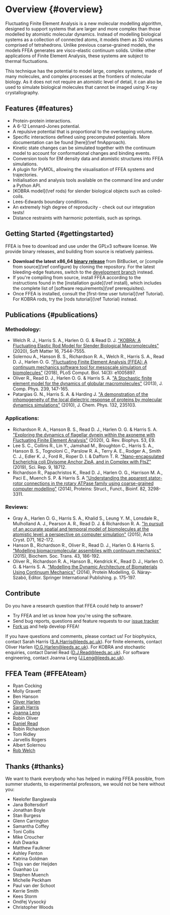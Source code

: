 # Overview {#overview}

Fluctuating Finite Element Analysis is a new molecular modelling algorithm, designed to support systems that are larger and more complex than those modelled by atomistic molecular dynamics. Instead of modelling biological systems as a collection of connected atoms, it models them as 3D volumes comprised of tetrahedrons. Unlike previous coarse-grained models, the models FFEA generates are visco-elastic continuum solids. Unlike other applications of Finite Element Analysis, these systems are subject to thermal fluctuations.

This technique has the potential to model large, complex systems, made of many molecules, and complex processes at the frontiers of molecular biology. As it does not not require an atomistic level of detail, it can also be used to simulate biological molecules that cannot be imaged using X-ray crystallography.

## Features  {#features}

 * Protein-protein interactions.
 * A 6-12 Lennard-Jones potential.
 * A repulsive potential that is proportional to the overlapping volume.
 * Specific interactions defined using precomputed potentials. More documentation can be found [here](\ref fmApproach).
 * Kinetic state changes can be simulated together with the continuum model to account for conformational changes and binding events.
 * Conversion tools for EM density data and atomistic structures into FFEA simulations.
 * A plugin for PyMOL, allowing the visualisation of FFEA systems and trajectories.
 * Initialisation and analysis tools available on the command line and under a Python API.
 * [KOBRA model](\ref rods) for slender biological objects such as coiled-coils.
 * Lees-Edwards boundary conditions.
 * An extremely high degree of reproducity - check out our integration tests!
 * Distance restraints with harmonic potentials, such as springs.

## Getting Started  {#gettingstarted}

FFEA is free to download and use under the GPLv3 software license. We provide binary releases, and building from source is relatively painless.

* **Download the latest x86_64 [binary release](https://bitbucket.org/FFEA/ffea/downloads)** from BitBucket, or [compile from source](\ref configure) by cloning the repository. For the latest bleeding-edge features, switch to the [development branch](https://bitbucket.org/FFEA/ffea/src/superdev/) instead.
* If you're compiling from source, install FFEA according to the instructions found in the [installation guide](\ref install), which includes the complete list of [software requirements](\ref prerequisites).
* Once FFEA is installed, consult the [first-time user tutorial](\ref Tutorial). For KOBRA rods, try the [rods tutorial](\ref Tutorial) instead.

## Publications  {#publications}

### Methodology:
* Welch R. J., Harris S. A., Harlen O. G. & Read D. J. ["KOBRA: A Fluctuating Elastic Rod Model for Slender Biological Macromolecules"](https://doi.org/10.1039/D0SM00491J) (2020), Soft Matter 16, 7544-7555.
* Solernou A., Hanson B. S., Richardson R. A., Welch R., Harris S. A., Read D. J., Harlen O. G. ["Fluctuating Finite Element Analysis (FFEA): A continuum mechanics software tool for mesoscale simulation of biomolecules"](https://journals.plos.org/ploscompbiol/article?id=10.1371/journal.pcbi.1005897) (2018), PLoS Comput. Biol. 14(3): e1005897.
* Oliver R., Read D. J., Harlen O. G. & Harris S. A. ["A Stochastic finite element model for the dynamics of globular macromolecules"](http://www.sciencedirect.com/science/article/pii/S0021999112007589) (2013), J. Comp. Phys. 239, 147-165.
* Patargias G. N., Harris S. A. & Harding J. ["A demonstration of the inhomogeneity of the local dielectric response of proteins by molecular dynamics simulations"](https://www.ncbi.nlm.nih.gov/pubmed/20572740) (2010), J. Chem. Phys. 132, 235103.

### Applications:
* Richardson R. A., Hanson B. S., Read D. J., Harlen O. G. & Harris S. A. ["Exploring the dynamics of flagellar dynein within the axoneme with Fluctuating Finite Element Analysis"](https://doi.org/10.1017/S0033583520000062) (2020), Q. Rev. Biophys. 53, E9.
* Lee S. C., Collins R., Lin Y., Jamshad M., Broughton C., Harris S. A., Hanson B. S., Tognoloni C., Parslow R. A., Terry A. E., Rodger A., Smith C. J., Edler K. J., Ford R., Roper D. I. & Dafforn T. R. ["Nano-encapsulated Escherichia coli Divisome Anchor ZipA, and in Complex with FtsZ"](https://doi.org/10.1038/s41598-019-54999-x) (2019), Sci. Rep. 9, 18712.
* Richardson R., Papachristos K., Read D. J., Harlen O. G., Harrison M. A., Paci E., Muench S. P. & Harris S. A ["Understanding the apparent stator-rotor connections in the rotary ATPase family using coarse-grained computer modelling"](https://www.ncbi.nlm.nih.gov/pubmed/25174610) (2014), Proteins: Struct., Funct., Bioinf. 82, 3298-3311.

### Reviews:
* Gray A., Harlen O. G., Harris S. A., Khalid S., Leung Y. M., Lonsdale R., Mulholland A. J., Pearson A. R., Read D. J. & Richardson R. A. ["In pursuit of an accurate spatial and temporal model of biomolecules at the atomistic level: a perspective on computer simulation"](https://www.ncbi.nlm.nih.gov/pubmed/25615870) (2015), Acta Cryst. D71, 162-172.
* Hanson B., Richardson R., Oliver R., Read D. J., Harlen O. & Harris S. ["Modelling biomacromolecular assemblies with continuum mechanics"](https://www.ncbi.nlm.nih.gov/pubmed/25849915) (2015), Biochem. Soc. Trans. 43, 186-192.
* Oliver R., Richardson R. A., Hanson B., Kendrick K., Read D. J., Harlen O. G. & Harris S. A. ["Modelling the Dynamic Architecture of Biomaterials Using Continuum Mechanics"](http://link.springer.com/chapter/10.1007%2F978-3-319-09976-7_8) (2014), Protein Modelling, G. Náray-Szabó, Editor. Springer International Publishing. p. 175-197.
       

## Contribute

Do you have a research question that FFEA could help to answer?

   * Try FFEA and let us know how you're using the software.
   * Send bug reports, questions and feature requests to our [issue tracker](https://bitbucket.org/FFEA/ffea/issues?status=new&status=open)
   * [Fork us](https://bitbucket.org/FFEA/ffea/fork) and help develop FFEA!

If you have questions and comments, please contact us! For biophysics, contact Sarah Harris ([S.A.Harris@leeds.ac.uk](mailto:S.A.Harris@leeds.ac.uk)). For finite elements, contact Oliver Harlen ([O.G.Harlen@leeds.ac.uk](mailto:O.G.Harlen@leeds.ac.uk)). For KOBRA and stochastic enquiries, contact Daniel Read ([D.J.Read@leeds.ac.uk](mailto:D.J.Read@leeds.ac.uk)). For software engineering, contact Joanna Leng ([J.Leng@leeds.ac.uk](mailto:J.Leng@leeds.ac.uk)).


## FFEA Team  {#FFEAteam}

   * Ryan Cocking
   * Molly Gravett
   * Ben Hanson
   * [Oliver Harlen](https://www.maths.leeds.ac.uk/index.php?id=263&uid=1025)
   * [Sarah Harris](http://www.comp-bio.physics.leeds.ac.uk/)
   * [Joanna Leng](https://www.eps.leeds.ac.uk/computing/staff/1509/joanna-leng)
   * Robin Oliver
   * [Daniel Read](http://www1.maths.leeds.ac.uk/~djread/)
   * Robin Richardson
   * Tom Ridley
   * Jarvellis Rogers
   * Albert Solernou
   * [Rob Welch](http://robwel.ch/)
   

## Thanks {#thanks}

We want to thank everybody who has helped in making FFEA possible, from 
 summer students, to experimental professors, we would not be here without you:
 
   * Neelofer Banglawala
   * Jana Boltersdorf
   * Jonathan Boyle
   * Stan Burgess
   * Glenn Carrington
   * Samantha Coffey
   * Toni Collis
   * Mike Croucher
   * Ash Dwarka
   * Matthew Faulkner 
   * Ashley Fenton
   * Katrina Goldman
   * Thijs van der Heijden
   * Guanhao Lu
   * Stephen Muench
   * Michelle Peckham
   * Paul van der Schoot
   * Kerrie Smith 
   * Kees Storm
   * Ondřej Vysocký
   * Christopher Woods
   
   